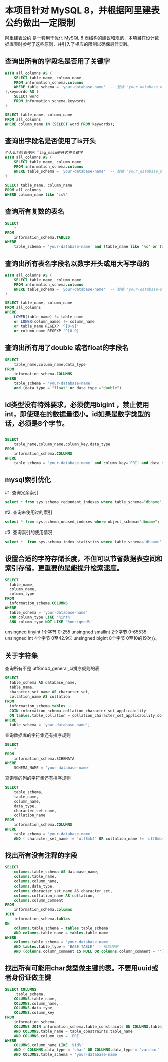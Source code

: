 # 本项目针对 MySQL 8，并根据阿里建表公约做出一定限制

[阿里建表公约](https://www.bilibili.com/video/BV1xG411G731) 是一套用于优化 MySQL 8 表结构的建议和规范，本项目在设计数据库表时参考了这些原则，并引入了相应的限制以确保最佳实践。

## 查询出所有的字段名是否用了关键字
```sql
WITH all_columns AS (
    SELECT table_name, column_name
    FROM information_schema.columns
    WHERE table_schema = 'your-database-name'  -- 替换 'your_database_name' 为实际数据库名称
),keywords AS (
    SELECT word 
    FROM information_schema.keywords
)

SELECT table_name, column_name
FROM all_columns
WHERE column_name IN (SELECT word FROM keywords);
```
## 查询出字段名是否使用了is开头
```sql
个人认为应该使用 flag_main避开这种关键字
WITH all_columns AS (
    SELECT table_name, column_name
    FROM information_schema.columns
    WHERE table_schema = 'your-database-name'  -- 替换 'your_database_name' 为实际数据库名称
)

SELECT table_name, column_name
FROM all_columns
WHERE column_name like "is%"
```
## 查询所有复数的表名
```sql
SELECT
	* 
FROM
	information_schema.TABLES 
WHERE
	table_schema = 'your-database-name' and (table_name like "%s" or table_name like "%es" or table_name like "%ies");
```

## 查询出所有表名字段名以数字开头或用大写字母的
```sql
WITH all_columns AS (
    SELECT table_name, column_name
    FROM information_schema.columns
    WHERE table_schema = 'your-database-name'  -- 替换 'your-database-name' 为你的数据库名称
)

SELECT table_name, column_name
FROM all_columns
WHERE 
    LOWER(table_name) != table_name  
    or LOWER(column_name) != column_name  
    or table_name REGEXP '^[0-9]' 
    or column_name REGEXP '^[0-9]' 
```

## 查询出所有用了double 或者float的字段名
```sql
SELECT
	table_name,column_name,data_type
FROM
	information_schema.COLUMNS 
WHERE
	table_schema = 'your-database-name'
	and (data_type = "float" or data_type ="double")
```
## id类型没有特殊要求，必须使用bigint ，禁止使用int，即使现在的数据量很小。id如果是数字类型的话，必须是8个字节。
```sql

SELECT
	table_name,column_name,column_key,data_type
FROM
	information_schema.COLUMNS 
WHERE
	table_schema = 'your-database-name' and column_key='PRI' and data_type !='bigint'
```

## mysql索引优化
#1. 查询冗余索引
  ```sql
select * from sys.schema_redundant_indexes where table_schema="dbname";
```
#2. 查询未使用过的索引
  ```sql
select * from sys.schema_unused_indexes where object_schema="dbname";
```
#3. 查询索引的使用情况
  ```sql
select *  from sys.schema_index_statistics where table_schema='dbname'
```

## 设置合适的字符存储长度，不但可以节省数据表空间和索引存储，更重要的是能提升检索速度。
  ```sql
SELECT
    table_name,
    column_name,
    column_type
FROM
    information_schema.COLUMNS 
WHERE
    table_schema = 'your-database-name' 
    AND column_type LIKE '%int%' 
    AND column_type NOT LIKE '%unsigned%'
```
unsingned tinyint 1个字节 0-255
unsingned smallint 2个字节 0-65535
unsingned int 4个字节 0至42.9亿
unsingned bigint 8个字节 0至10的19次方。

## 关于字符集
查询所有不是 utf8mb4_general_ci排序规则的表
  ```sql
SELECT 
    table_schema AS database_name,
    table_name,
    character_set_name AS character_set,
    collation_name AS collation
FROM 
    information_schema.tables
    JOIN information_schema.collation_character_set_applicability 
    ON tables.table_collation = collation_character_set_applicability.collation_name
WHERE 
    table_schema = 'your-database-name';
```
查询数据库的字符集还有排序规则
```sql
SELECT
	* 
FROM
	information_schema.SCHEMATA 
WHERE
	SCHEMA_NAME = 'your-database-name'
```
查询表的列的字符集还有排序规则
```sql
SELECT
	table_schema,
	table_name,
	column_name,
	data_type,
	character_set_name,
	collation_name 
FROM
	information_schema.COLUMNS 
WHERE
	table_schema = 'your-database-name' 
	AND ( character_set_name != 'utf8mb4' OR collation_name != 'utf8mb4_general_ci' );
```

## 找出所有没有注释的字段
```sql
SELECT 
    columns.table_schema AS database_name,
    columns.table_name,
    columns.column_name,
    columns.data_type,
    columns.character_set_name AS character_set,
    columns.collation_name AS collation,
    columns.column_comment
FROM 
    information_schema.columns
JOIN 
    information_schema.tables 
ON 
    columns.table_schema = tables.table_schema 
    AND columns.table_name = tables.table_name
WHERE 
    columns.table_schema = 'your-database-name'
    AND tables.table_type = 'BASE TABLE' -- 排除视图
    AND (columns.column_comment IS NULL OR columns.column_comment = ''); -- 没有注释的字段
```
## 找出所有可能用char类型做主键的表。不要用uuid或者身份证做主键
```sql
SELECT COLUMNS
	.table_schema,
	COLUMNS.table_name,
	COLUMNS.column_name,
	COLUMNS.data_type,
	COLUMNS.column_key 
FROM
	information_schema.
	COLUMNS JOIN information_schema.table_constraints ON COLUMNS.table_schema = table_constraints.table_schema 
	AND COLUMNS.table_name = table_constraints.table_name 
	AND COLUMNS.column_key = 'PRI' 
WHERE
	COLUMNS.column_name LIKE '%id%' 
	AND ( COLUMNS.data_type = 'char' OR COLUMNS.data_type = 'varchar' ) 
	AND COLUMNS.table_schema = 'your-database-name'
```
